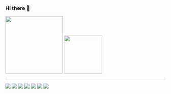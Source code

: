 ### Hi there 👋

<div style="display: inline-block">
  <img height="180em" src="https://github-readme-stats.vercel.app/api?username=devbiel1&show_icons=true&hide=prs&count_private=true&bg_color=000000&title_color=883EDE&text_color=c&icon_color=9D7CD8&border_color=9D7CD8&border_radius=15&theme=midnight-purple"/>
  <img height="120em" src="https://github-readme-stats.vercel.app/api/top-langs/?username=devbiel1&layout=compact&bg_color=000000&title_color=883EDE&text_color=c&icon_color=9D7CD8&border_color=9D7CD8&border_radius=15)](https://github.com/devbiel1"/>
</div>

<hr>

<div>
  <img src="https://img.shields.io/badge/HTML5-E34F26?style=for-the-badge&logo=html5&logoColor=white">
  <img src="https://img.shields.io/badge/CSS3-1572B6?style=for-the-badge&logo=css3&logoColor=white">
  <img src="https://img.shields.io/badge/JavaScript-F7DF1E?style=for-the-badge&logo=javascript&logoColor=black">
  <img src="https://img.shields.io/badge/C-00599C?style=for-the-badge&logo=c&logoColor=white">
  <img src="https://img.shields.io/badge/Bootstrap-563D7C?style=for-the-badge&logo=bootstrap&logoColor=white">
  <img src="https://img.shields.io/badge/Tailwind_CSS-38B2AC?style=for-the-badge&logo=tailwind-css&logoColor=white">
  <img src="https://img.shields.io/badge/GIT-E44C30?style=for-the-badge&logo=git&logoColor=white">
</div>
